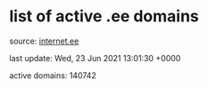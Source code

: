 # list of active .ee domains

source: [internet.ee](https://internet.ee/domains/ee-zone-file)

last update: Wed, 23 Jun 2021 13:01:30 +0000

active domains: 140742
